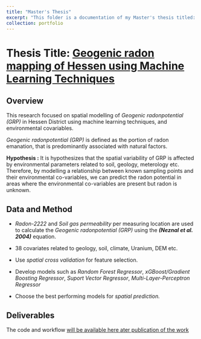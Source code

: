 ```yaml
---
title: "Master's Thesis"
excerpt: "This folder is a documentation of my Master's thesis titled: <em>Geogenic radonpotential (GRP)<em/> mapping of Hessen using Machine Learning Technique <br/><br /><a href='' target='_blank'><img src='/images/thesis.png'></a>"
collection: portfolio
---
```


# Thesis Title: [Geogenic radon mapping of Hessen using Machine Learning Techniques](https://github.com/Madaar49/Masters_Thesis/tree/main)

## Overview

This research focused on spatial modelling of *Geogenic radonpotential (GRP)* in Hessen District using machine learning techniques, and environmental covariables. 

*Geogenic radonpotential (GRP)* is defined as the portion of radon emanation, that is predominantly associated with natural factors.

**Hypothesis :** It is hypothesizes that the spatial variability of GRP is affected by environmental parameters related to soil, geology, meterology etc. Therefore, by modelling a relationship between known sampling points and their environmental co-variables, we can predict the radon potential in areas where the environmental co-variables are present but radon is unknown.


## Data and Method
- *Radon-2222* and *Soil gas permeability* per measuring location are used to calculate the  *Geogenic radonpotential (GRP)* using the ***(Neznal et al. 2004)*** equation.

- 38 covariates related to geology, soil, climate, Uranium, DEM etc.

- Use *spatial cross validation* for feature selection.

-  Develop models such as *Random Forest Regressor*, *xGBoost/Gradient Boosting Regressor*, *Suport Vector Regressor*, *Multi-Layer-Perceptron Regressor*

- Choose the best performing models for *spatial prediction.*

## Deliverables

The code and workflow [will be available here ater publication of the work](https://github.com/Madaar49/Masters_Thesis/tree/main)